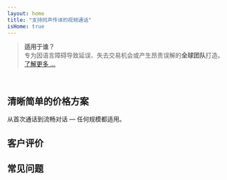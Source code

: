 ```yaml
---
layout: home
title: "支持同声传译的视频通话"
isHome: true
---
```


<!-- text="支持同声传译的视频通话" -->
<!-- text="课堂教学需要多年时间；InterMind 今天就能实现各种语言的实时理解" -->
<!-- text="**多语言**视频会议配备**语音**翻译" -->
<!-- text="实时**口译**视频会议" -->

<HeroSection
  title="用**任何**语言开会"
  text="说您的母语。听到其他人的发言 — 仿佛他们也在说您的语言。">

  <AuthButton text="体验不同" buttonClass="brand"/>
</HeroSection>

> **适用于谁？**  
> 专为因语言障碍导致延误、失去交易机会或产生昂贵误解的**全球团队**打造。[了解更多 ...](./product/overview/markets)

<br>

<span id="1"></span>
<FeatureBlock :card="{
  title: '翻译 ≠ 理解。这是下一代解决方案。',
  details: '无论使用什么语言，**您的声音都能被听到和理解** — 就像大家说着同一种语言。',
    items: [
      '⚡︎ 自然、[实时](./product/overview/how-it-works)，无需字幕，零延迟。',
      '✧ AI驱动的口译能捕捉语气、意图和行业专业术语。',
    ],
  link: './product/overview/what-is-intermind',
  src: {
    light: '/1l.png',
    dark: '/1d.png',
  },
  inversion: false
}" />

<span id="2"></span>
<FeatureBlock :card="{
    title: '会议中的智慧大脑',
    details: 'InterMind 将每次多语言通话转化为清晰、可搜索的知识。',
    items: [
      '🔍 **提出任何问题** — AI 能在**所有会议记录中**找到答案。',
      '✧ 自动提取任务、负责人和截止日期。',
      '✧ 即时用任何语言总结要点。',
    ],
    link: './product/overview/how-it-works#🧩-deep-memory-deep-understanding',
    src: {
      light: '/2l.png',
      dark: '/2d.png',
    },
    inversion: true
  }" />

<span id="3"></span>
<FeatureBlock :card="{
    title: '专为正式会议打造 — 不只是聊天工具',
    details: 'InterMind 是一个**专业级视频会议平台**，而不是轻量级附加组件或插件。',
    items: [
      '✧ 1080p分辨率、智能降噪、日程安排、会议管理、屏幕共享、录制、字幕、参与者聊天和日历集成 — 所有功能都已内置，随时可用。',
    ],
    link: './product/overview/how-it-works',
    src: {
      light: '/3.png',
      dark: '/3.png',
    },
    inversion: false
  }" />

<span id="4"></span>
<FeatureBlock
  :card="{
    title: '关键隐私保护',
    details:
      'InterMind 专为重视信任的对话而设计 — 在隐私和控制最重要的场合。',
    items: [
      '⚡︎ [隐私区域](./product/overview/privacy-architecture) — 欧盟、美国、东南亚',
      '✧ **零数据训练**。无第三方访问。'
    ],
    link: './product/overview/privacy-architecture',
    src: {
      light: '/4.png',
      dark: '/4.png',
    },
    inversion: true
  }"
/>

<span id="Pricing"></span>

## 清晰简单的价格方案

从首次通话到流畅对话 — 任何规模都适用。

<PricingPlans :plans="[
  {
    title: '**基础版** 1位用户',
    price: '**免费**',
    details: '25次免费会议',
    items: [
      '**100**人视频会议 [💬](#3)',
      '每位用户**30** GB共享存储空间',
      '搜索所有会议记录 [💬](#2)',
      '同声传译 [💬](#1)',
    ],
  },
  {
    title: '**专业版** 1-99位用户',
    price: '**$20** /月/用户，年付',
    details: '或月付$25',
    items: [
      '**150**人视频会议 [💬](#3)',
      '每位用户**2** TB共享存储空间',
      '搜索所有会议记录 [💬](#2)',
      '同声传译 [💬](#1)',
    ],
  },
  {
    title: '**企业版** 1-250位用户',
    price: '**定制价格**',
    details: '专为隐私设计',
    items: [
      '**500**人视频会议 [💬](#3)',
      '每位用户**5** TB共享存储空间',
      '搜索所有会议记录 [💬](#2)',
      '同声传译 [💬](#1)',
      '**隐私区域** [💬](#4)',
    ],
  }
]">
<AuthButton text="免费试用" buttonClass="alt"/>
<AuthButton text="立即购买" buttonClass="brand"/>
<ContactFormModalNav buttonText="联系我们团队" buttonClass="alt"/>
</PricingPlans>

<span id="Testimonials"></span>

## 客户评价

<AutoScrollTestimonials testimonialsUrl="/testimonials.json"/>

<span id="FAQ"></span>

## 常见问题

<AccordionGroup :items="
[
  {
    q: '什么是授权用户和参与者？',
    a: '*授权用户*拥有免费或付费的会议许可证，可以在其计划限制范围内安排会议。*参与者*是受邀者 — 他们**无需账户或许可证**即可加入，并可以**免费**从任何设备连接。'
  },
  {
    q: '一个 InterMind 许可证可以供多少人使用？',
    a: '每个*授权用户*可以主持**无限次会议**。如果多个团队成员需要同时主持会议，每人都需要自己的许可证。'
  },
  {
    q: '会议最长持续时间是多少？',
    a: '所有计划的会议都可以持续**24小时**。'
  },
  {
    q: '我可以主持的会议数量有限制吗？',
    a: '*免费基础*计划包含**25次免费会议**。*专业版*和*商业版*计划提供无限次会议，且具有更多参与者和控制功能。'
  },
  {
    q: 'InterMind 如何确保数据隐私和安全？',
    a: 'InterMind 采用**隐私优先**设计。所有数据都在您选择的**隐私区域**内处理和存储 — _欧盟_、_美国_或_亚洲_。我们遵守 [**GDPR**](https://gdpr.eu)、[**CCPA**](https://oag.ca.gov/privacy/ccpa) 和阿联酋 PDPL，并且**绝不会将您的内容**用于培训或第三方访问。**商业版**计划提供高级**隐私区域控制**。'
  },
  {
    q: '我可以在购买计划之前试用 InterMind 吗？',
    a: '当然可以。*免费基础*计划让您可以完全访问核心功能，包含**25次免费会议** — 包括**同声传译**和**会议搜索**。无需信用卡。随时可以升级。'
  },
  {
    q: '如果我需要帮助或支持怎么办？',
    a: '可通过我们的**帮助中心**、**电子邮件**和**在线聊天**获取支持。*商业版*用户可获得专属联系人的**优先支持**。'
  },
  {
    q: '如何管理我的订阅（升级、降级或取消）？',
    a: '您可以随时通过**账户设置**更改计划。更改将**立即生效**。对于取消，*月度计划*在计费周期结束时取消。*年度计划*可以取消并获得**按比例退款**。'
  },
  {
    q: 'InterMind 支持哪些语言的口译？',
    a: '我们支持**100多种语言**的实时口译。支持的语言列表在不断增加 — 请查看我们的网站获取最新更新。'
  },
  {
    q: '我可以将 InterMind 用于网络研讨会或大型活动吗？',
    a: '可以。*专业版*和*商业版*计划非常适合**大型会议和网络研讨会** — *商业版*最多支持**500名参与者**。'
  }
]
"/>
